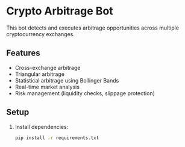 # Crypto Arbitrage Bot

This bot detects and executes arbitrage opportunities across multiple cryptocurrency exchanges.

## Features

- Cross-exchange arbitrage
- Triangular arbitrage
- Statistical arbitrage using Bollinger Bands
- Real-time market analysis
- Risk management (liquidity checks, slippage protection)

## Setup

1. Install dependencies:
   ```bash
   pip install -r requirements.txt